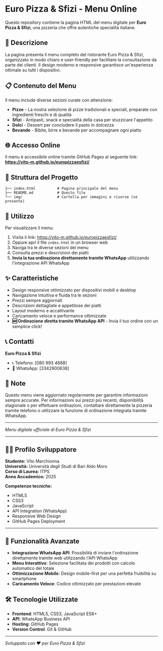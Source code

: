 # Euro Pizza & Sfizi - Menu Online

Questo repository contiene la pagina HTML del menu digitale per **Euro Pizza & Sfizi**, una pizzeria che offre autentiche specialità italiane.

## 🍕 Descrizione

La pagina presenta il menu completo del ristorante Euro Pizza & Sfizi, organizzato in modo chiaro e user-friendly per facilitare la consultazione da parte dei clienti. Il design moderno e responsive garantisce un'esperienza ottimale su tutti i dispositivi.

## 📋 Contenuto del Menu

Il menu include diverse sezioni curate con attenzione:

- **Pizze** - La nostra selezione di pizze tradizionali e speciali, preparate con ingredienti freschi e di qualità
- **Sfizi** - Antipasti, snack e specialità della casa per stuzzicare l'appetito
- **Dolci** - Dessert per concludere il pasto in dolcezza
- **Bevande** - Bibite, birre e bevande per accompagnare ogni piatto

## 🌐 Accesso Online

Il menu è accessibile online tramite GitHub Pages al seguente link:
**https://vito-m.github.io/europizzaesfizi/**

## 📁 Struttura del Progetto

```
├── index.html          # Pagina principale del menu
├── README.md           # Questo file
└── img/                # Cartella per immagini e risorse (se presente)
```

## 🚀 Utilizzo

Per visualizzare il menu:

1. Visita il link: https://vito-m.github.io/europizzaesfizi/
2. Oppure apri il file `index.html` in un browser web
3. Naviga tra le diverse sezioni del menu
4. Consulta prezzi e descrizioni dei piatti
5. **Invia la tua ordinazione direttamente tramite WhatsApp** utilizzando l'integrazione API WhatsApp

## ✨ Caratteristiche

- Design responsive ottimizzato per dispositivi mobili e desktop
- Navigazione intuitiva e fluida tra le sezioni
- Prezzi sempre aggiornati
- Descrizioni dettagliate e appetitose dei piatti
- Layout moderno e accattivante
- Caricamento veloce e performance ottimizzate
- **🆕 Ordinazione diretta tramite WhatsApp API** - Invia il tuo ordine con un semplice click!

## 📞 Contatti

**Euro Pizza & Sfizi**
- 📞 Telefono: [080 993 4688]
- 📱 WhatsApp: [3342900638]

## 📝 Note

Questo menu viene aggiornato regolarmente per garantire informazioni sempre accurate. Per informazioni sui prezzi più recenti, disponibilità stagionale o per effettuare ordinazioni, contattare direttamente la pizzeria tramite telefono o utilizzare la funzione di ordinazione integrata tramite WhatsApp.

---

*Menu digitale ufficiale di Euro Pizza & Sfizi*

---

## 👨‍🎓 Profilo Sviluppatore

**Studente:** Vito Marchionna  
**Università:** Università degli Studi di Bari Aldo Moro  
**Corso di Laurea:** ITPS  
**Anno Accademico:** 2025  

**Competenze tecniche:**
- HTML5
- CSS3
- JavaScript
- API Integration (WhatsApp)
- Responsive Web Design
- GitHub Pages Deployment

---

## 🔧 Funzionalità Avanzate

- **Integrazione WhatsApp API**: Possibilità di inviare l'ordinazione direttamente tramite web utilizzando l'API WhatsApp
- **Menu Interattivo**: Selezione facilitata dei prodotti con calcolo automatico del totale
- **Ottimizzazione Mobile**: Design mobile-first per una perfetta fruibilità su smartphone
- **Caricamento Veloce**: Codice ottimizzato per prestazioni elevate

## 🛠️ Tecnologie Utilizzate

- **Frontend**: HTML5, CSS3, JavaScript ES6+
- **API**: WhatsApp Business API
- **Hosting**: GitHub Pages
- **Version Control**: Git & GitHub

---

*Sviluppato con ❤️ per Euro Pizza & Sfizi*